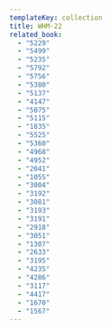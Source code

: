 ```yaml
---
templateKey: collection
title: WHM-22
related_book:
  - "5229"
  - "5499"
  - "5235"
  - "5792"
  - "5756"
  - "5380"
  - "5137"
  - "4147"
  - "5075"
  - "5115"
  - "1835"
  - "5525"
  - "5360"
  - "4968"
  - "4952"
  - "2041"
  - "1055"
  - "3004"
  - "3192"
  - "3081"
  - "3193"
  - "3191"
  - "2918"
  - "3051"
  - "1307"
  - "2633"
  - "3195"
  - "4235"
  - "4286"
  - "3117"
  - "4417"
  - "1670"
  - "1567"
---
```

